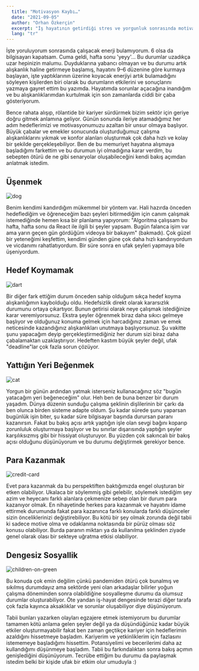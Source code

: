 ```yaml
---
  title: "Motivasyon Kaybı…"
  date: "2021-09-05"
  author: "Orhan Özkerçin"
  excerpt: "İş hayatının getirdiği stres ve yorgunluk sonrasında motivasyon kaybı yaşamak çok normal bir durum. Bu yazıda motivasyon kaybı yaşadığım durumu ve bunun sonuçlarını anlatmaya çalıştım."
  lang: "tr"
---
```



İşte yoruluyorum sonrasında çalışacak enerji bulamıyorum. 6 olsa da bilgisayarı kapatsam. Cuma geldi, hafta sonu 'yeyy'… Bu durumlar uzadıkça uzar hepinizin malumu. Duyduklarına yabancı olmayan ve bu durumu artık alışkanlık haline getirmeye başlamış, hayatını 9–6 düzenine göre kurmaya başlayan, işte yaptıklarının üzerine koyacak enerjiyi artık bulamadığını söyleyen kişilerden biri olarak bu durumların etkilerini ve sonuçlarını yazmaya gayret ettim bu yazımda. Hayatımda sorunlar açacağına inandığım ve bu alışkanlıklarımdan kurtulmak için son zamanlarda ciddi bir çaba gösteriyorum.

Bence rahata alışıp, rölantide bir kariyer sürdürmek bizim sektör için geriye doğru gitmek anlamına geliyor. Günün sonunda ileriye atamadığımız her adım hedeflerimizi ve motivasyonumuzu azaltan bir unsur olmaya başlıyor. Büyük çabalar ve emekler sonucunda oluşturduğumuz çalışma alışkanlıklarını yıkmak ve konfor alanları oluşturmak çok daha hızlı ve kolay bir şekilde gerçekleşebiliyor. Ben de bu memuriyet hayatına alışmaya başladığımı farkettim ve bu durumun iyi olmadığına karar verdim, bu sebepten ötürü de ne gibi senaryolar oluşabileceğini kendi bakış açımdan anlatmak istedim.

## Üşenmek

![dog](dog.jpeg)

Benim kendimi kandırdığım mükemmel bir yöntem var. Hali hazırda önceden hedeflediğim ve öğreneceğim bazı şeyleri bitirmediğim için canım çalışmak istemediğinde hemen kısa bir planlama yapıyorum: "Algoritma çalışsam bu hafta, hafta sonu da React ile ilgili bi şeyler yapsam. Bugün falanca işim var ama yarın geçen gün gördüğüm videoya bir bakayım" (bakmadı). Çok güzel bir yeteneğimi keşfettim, kendimi günden güne çok daha hızlı kandırıyordum ve vicdanımı rahatlatıyordum. Bir süre sonra en ufak şeyleri yapmaya bile üşeniyordum.

## Hedef Koymamak

![dart](dart.jpeg)

Bir diğer fark ettiğim durum önceden sahip olduğum sıkça hedef koyma alışkanlığımın kaybolduğu oldu. Hedefsizlik direkt olarak kararsızlık durumunu ortaya çıkartıyor. Bunun getirisi olarak neye çalışmak istediğinize karar veremiyorsunuz. Ekstra şeyler öğrenmek biraz daha sıkıcı gelmeye başlıyor ve olduğunuz konuma gelmek için harcadığınız zaman ve emek neticesinde kazandığınız alışkanlıkları unutmaya başlıyorsunuz. Şu vakitte şunu yapacağım deyip gerçekleştirmediğiniz her durum sizi biraz daha çabalamaktan uzaklaştırıyor. Hedeften kastım büyük şeyler değil, ufak "deadline"lar çok fazla sorun çözüyor.

## Yattığın Yeri Beğenmek

![cat](cat.jpeg)

Yorgun bir günün ardından yatmak isterseniz kullanacağınız söz "bugün yatacağım yeri beğeneceğim" olur. Heh ben de buna benzer bir durum yaşadım. Dünya düzenin sunduğu çalışma şeklinin dişlilerinin bir çarkı da ben olunca birden sisteme adapte oldum. Şu kadar sürede şunu yaparsan bugünlük işin biter, şu kadar süre bilgisayar başında durursan paranı kazanırsın. Fakat bu bakış açısı artık yaptığın işle olan sevgi bağını koparıp zorunluluk oluşturmaya başlıyor ve bu sınırlar dışarısında yaptığın şeyler karşılıksızmış gibi bir hissiyat oluşturuyor. Bu yüzden çok sakıncalı bir bakış açısı olduğunu düşünüyorum ve bu durumu değiştirmek gerekiyor bence.

## Para Kazanmak

![credit-card](credit-card.jpeg)

Evet para kazanmak da bu perspektiften baktığımızda engel oluşturan bir etken olabiliyor. Ukalaca bir söylemmiş gibi gelebilir, söylemek istediğim şey azim ve heyecanı farklı alanlara çekmenize sebep olan bir durum para kazanıyor olmak. En nihayetinde herkes para kazanmak ve hayatını idame ettirmek durumunda fakat para kazanınca farklı konularda farklı düşünceler sizin önceliklerinizi değiştirebiliyor. Bu kötü bir şey olmak zorunda değil tabii ki sadece motive olma ve odaklanma noktasında bir pürüz olması söz konusu olabiliyor. Burda paranın miktarı ya da kullanılma şeklinden ziyade genel olarak olası bir sekteye uğratma etkisi olabiliyor.

## Dengesiz Sosyallik

![children-on-green](children-on-green.jpeg)

Bu konuda çok emin değilim çünkü pandemiden ötürü çok bunalmış ve sıkılmış durumdayız ama sektörde yeni olan arkadaşlar bilirler yoğun çalışma döneminden sonra olabildiğine sosyalleşme durumu da olumsuz durumlar oluşturabiliyor. Öte yandan iş-hayat dengesinde terazi diğer tarafa çok fazla kayınca aksaklıklar ve sorunlar oluşabiliyor diye düşünüyorum.

Tabii bunları yazarken olayları egzajere etmek istemiyorum bu durumlar tamamen kötü anlama gelen şeyler değil ya da düşündüğünüz kadar büyük etkiler oluşturmayabilir fakat ben zaman geçtikçe kariyer için hedeflerimin azaldığını hissetmeye başladım. Kariyerim ve yetkinliklerim için fazlasını istememeye başladığımı hissettim. Potansiyelimi ve becerilerimi daha az kullandığımı düşünmeye başladım. Tabii bu farkındalıktan sonra bakış açımın genişlediğini düşünüyorum. Tecrübe ettiğim bu durumu da paylaşmak istedim belki bir kişide ufak bir etkim olur umuduyla :)